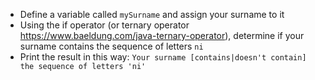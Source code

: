 - Define a variable called `mySurname` and assign your surname to it
- Using the if operator (or ternary operator https://www.baeldung.com/java-ternary-operator), determine if your surname contains the sequence of letters `ni`
- Print the result in this way: `Your surname [contains|doesn't contain] the sequence of letters 'ni'`
